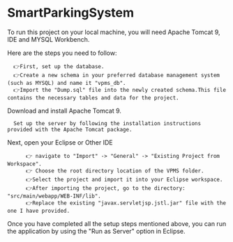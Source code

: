 # SmartParkingSystem
To run this project on your local machine, you will need Apache Tomcat 9, IDE and MYSQL Workbench.
 
 Here are the steps you need to follow:

      👉First, set up the database. 
      👉Create a new schema in your preferred database management system (such as MYSQL) and name it "vpms_db".
      👉Import the "Dump.sql" file into the newly created schema.This file contains the necessary tables and data for the project.

   Download and install Apache Tomcat 9.
      
      Set up the server by following the installation instructions provided with the Apache Tomcat package.

   Next, open your Eclipse or Other IDE 
          
          👉 navigate to "Import" -> "General" -> "Existing Project from Workspace".
          👉 Choose the root directory location of the VPMS folder.
          👉Select the project and import it into your Eclipse workspace.
          👉After importing the project, go to the directory: "src/main/webapp/WEB-INF/lib".
          👉Replace the existing "javax.servletjsp.jstl.jar" file with the one I have provided.


Once you have completed all the setup steps mentioned above, you can run the application by using the "Run as Server" option in Eclipse.
     
